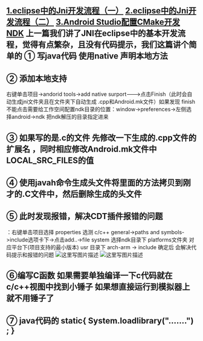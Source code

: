  [1.eclipse中的Jni开发流程（一）](http://blog.csdn.net/wo_ha/article/details/53687903)
 [2.eclipse中的Jni开发流程（二）](http://blog.csdn.net/wo_ha/article/details/53715936)
  [3.Android Studio配置CMake开发NDK](http://blog.csdn.net/wo_ha/article/details/78131635)
上一篇我们讲了JNI在eclipse中的基本开发流程，觉得有点繁杂，且没有代码提示，我们这篇讲个简单的
① 写java代码 使用native 声明本地方法
-------------------------

② 添加本地支持
--------

 右键单击项目->andorid tools->add native surport--->点击Finish（此时会自动生成jni文件夹且在文件夹下自动生成  .cpp和Android.mk文件）如果发现 finish不能点击需要给工作空间配置ndk目录的位置：window->preferences->左侧选择android->ndk 把ndk解压的目录指定进来

③ 如果写的是.c的文件 先修改一下生成的.cpp文件的扩展名 ，同时相应修改Android.mk文件中LOCAL_SRC_FILES的值
---------------------------------------------------------------------

④ 使用javah命令生成头文件将里面的方法拷贝到刚才的.C文件中，然后删除生成的头文件
--------------------------------------------

⑤ 此时发现报错，解决CDT插件报错的问题
---------------------

：右键单击项目选择 properties 选测 c/c++ general->paths and symbols->include选项卡下->点击add..->file system 选择ndk目录下 platforms文件夹 对应平台下(项目支持的最小版本)
usr 目录下 arch-arm -> include 确定后 会解决代码提示和报错的问题
![这里写图片描述](http://img.blog.csdn.net/20161217225703034?watermark/2/text/aHR0cDovL2Jsb2cuY3Nkbi5uZXQvd29faGE=/font/5a6L5L2T/fontsize/400/fill/I0JBQkFCMA==/dissolve/70/gravity/SouthEast)
![这里写图片描述](http://img.blog.csdn.net/20161217225728987?watermark/2/text/aHR0cDovL2Jsb2cuY3Nkbi5uZXQvd29faGE=/font/5a6L5L2T/fontsize/400/fill/I0JBQkFCMA==/dissolve/70/gravity/SouthEast)


⑥编写C函数 如果需要单独编译一下c代码就在c/c++视图中找到小锤子 如果想直接运行到模拟器上 就不用锤子了
-------------------------------------------------------

⑦ java代码的 static{ System.loadlibrary(".......") ; }
---------------------------------------------------